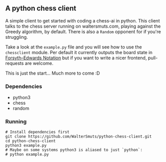 ## A python chess client

A simple client to get started with coding a chess-ai in python. This client
talks to the chess server running on waltersmuts.com, playing against the Greedy
algorithm, by default. There is also a `Random` opponent for if you're struggling.

Take a look at the `example.py` file and you will see how to use the
`chessclient` module. Per default it currently outputs the board state in
[Forsyth–Edwards Notation]( https://en.wikipedia.org/wiki/Forsyth%E2%80%93Edwards_Notation)
but if you want to write a nicer frontend, pull-requests are welcome.

This is just the start... Much more to come :D

### Dependencies
* python3
* chess
* random

### Running
```
# Install dependencies first
git clone https://github.com/WalterSmuts/python-chess-client.git
cd python-chess-client
python3 example.py
# Maybe on some systems python3 is aliased to just `python`:
# python example.py
```
